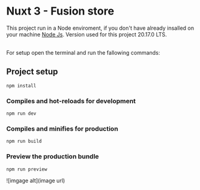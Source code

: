 # Nuxt 3 - Fusion store

This project run in a Node enviroment, if you don't have already insalled on your machine [Node Js](https://nodejs.org/en). Version used for this project 20.17.0 LTS. <br /> <br /> 

For setup open the terminal and run the fallowing commands: 

## Project setup
```
npm install
```
   
### Compiles and hot-reloads for development
```
npm run dev
```

### Compiles and minifies for production
```
npm run build
```
### Preview the production bundle
```
npm run preview
```

![imgage alt](image url)